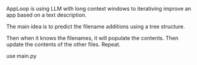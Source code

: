 AppLoop is using LLM with long context windows to iterativing improve an app based on a text description.

The main idea is to predict the filename additions using a tree structure.

Then when it knows the filenames, it will populate the contents.
Then update the contents of the other files.
Repeat. 

use main.py